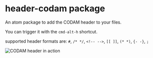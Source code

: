 # header-codam package

An atom package to add the CODAM header to your files.

You can trigger it with the `cmd-alt-h` shortcut.

supported header formats are:
`#`, `/* */`, `<!-- -->`, `[[ ]]`, `(* *)`, `{- -}`, `;`

![CODAM header in action](https://i.imgur.com/X49mGIB.png)
